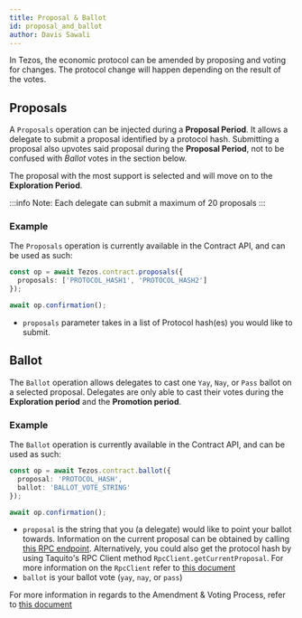 ```yaml
---
title: Proposal & Ballot
id: proposal_and_ballot
author: Davis Sawali
---
```


In Tezos, the economic protocol can be amended by proposing and voting for changes. The protocol change will happen depending on the result of the votes.

## Proposals
A `Proposals` operation can be injected during a **Proposal Period**. It allows a delegate to submit a proposal identified by a protocol hash. Submitting a proposal also upvotes said proposal during the **Proposal Period**, not to be confused with *Ballot* votes in the section below. 

The proposal with the most support is selected and will move on to the **Exploration Period**.

:::info
Note: Each delegate can submit a maximum of 20 proposals
:::

### Example
The `Proposals` operation is currently available in the Contract API, and can be used as such:
```typescript
const op = await Tezos.contract.proposals({
  proposals: ['PROTOCOL_HASH1', 'PROTOCOL_HASH2']
});

await op.confirmation();
```
- `proposals` parameter takes in a list of Protocol hash(es) you would like to submit.  

## Ballot
The `Ballot` operation allows delegates to cast one `Yay`, `Nay`, or `Pass` ballot on a selected proposal. Delegates are only able to cast their votes during the **Exploration period** and the **Promotion period**.

### Example
The `Ballot` operation is currently available in the Contract API, and can be used as such:
```typescript
const op = await Tezos.contract.ballot({
  proposal: 'PROTOCOL_HASH',
  ballot: 'BALLOT_VOTE_STRING'
});

await op.confirmation();
```
- `proposal` is the string that you (a delegate) would like to point your ballot towards. Information on the current proposal can be obtained by calling [this RPC endpoint](https://tezos.gitlab.io/alpha/rpc.html#get-block-id-votes-current-proposal). Alternatively, you could also get the protocol hash by using Taquito's RPC Client method `RpcClient.getCurrentProposal`. For more information on the `RpcClient` refer to [this document](https://taquito.io/docs/rpc_package/)
- `ballot` is your ballot vote (`yay`, `nay`, or `pass`)


For more information in regards to the Amendment & Voting Process, refer to [this document](https://tezos.gitlab.io/alpha/voting.html)
